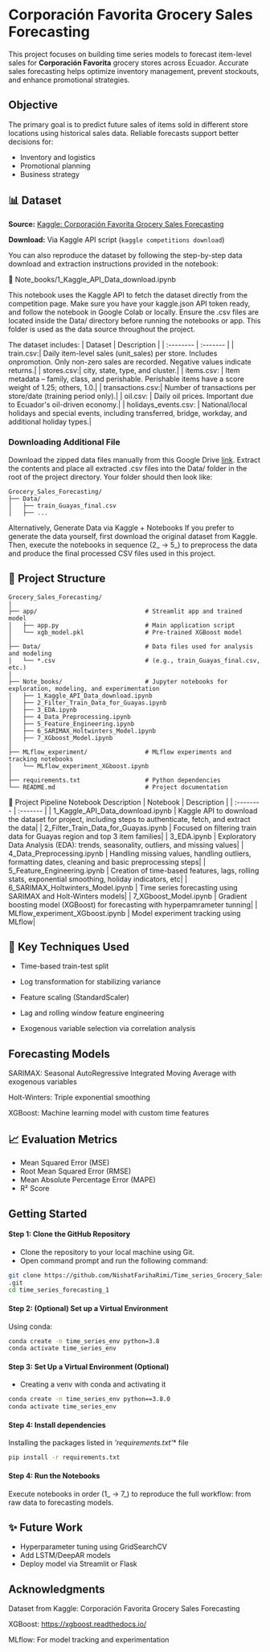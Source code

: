 # Corporación Favorita Grocery Sales Forecasting

This project focuses on building time series models to forecast item-level sales for **Corporación Favorita** grocery stores across Ecuador. Accurate sales forecasting helps optimize inventory management, prevent stockouts, and enhance promotional strategies.

## Objective
The primary goal is to predict future sales of items sold in different store locations using historical sales data. Reliable forecasts support better decisions for:

- Inventory and logistics
- Promotional planning
- Business strategy

## 📊 Dataset
**Source:** [Kaggle: Corporación Favorita Grocery Sales Forecasting](https://www.kaggle.com/competitions/favorita-grocery-sales-forecasting)

**Download:** Via Kaggle API script (`kaggle competitions download`)

You can also reproduce the dataset by following the step-by-step data download and extraction instructions provided in the notebook:

📓 Note_books/1_Kaggle_API_Data_download.ipynb

This notebook uses the Kaggle API to fetch the dataset directly from the competition page. Make sure you have your kaggle.json API token ready, and follow the notebook in Google Colab or locally. Ensure the .csv files are located inside the Data/ directory before running the notebooks or app. This folder is used as the data source throughout the project.


The dataset includes:
| Dataset | Description    |
| :-------- | :------- |
| train.csv:| Daily item-level sales (unit_sales) per store. Includes onpromotion. Only non-zero sales are recorded. Negative values indicate returns.|
| stores.csv:| city, state, type, and cluster.|
| items.csv: | Item metadata – family, class, and perishable. Perishable items have a score weight of 1.25; others, 1.0.|
| transactions.csv:| Number of transactions per store/date (training period only).|
| oil.csv: | Daily oil prices. Important due to Ecuador's oil-driven economy.|
| holidays_events.csv: | National/local holidays and special events, including transferred, bridge, workday, and additional holiday types.|

### Downloading Additional File
Download the zipped data files manually from this Google Drive [link](https://drive.google.com/file/d/1-OZfY3-VOYt44nThkkuhO5z_QbXs1e4e/view?usp=sharing). Extract the contents and
place all extracted .csv files into the Data/ folder in the root of the project directory.
Your folder should then look like:
```text
Grocery_Sales_Forecasting/
├── Data/
│   ├── train_Guayas_final.csv
│   ├── ...
```
Alternatively, Generate Data via Kaggle + Notebooks
If you prefer to generate the data yourself, first download the original dataset from Kaggle. Then, execute the notebooks in sequence (2_ → 5_) to preprocess the data and produce the final processed CSV files used in this project.

## 📁 Project Structure

```text
Grocery_Sales_Forecasting/
│
├── app/                              # Streamlit app and trained model
│   ├── app.py                        # Main application script
│   └── xgb_model.pkl                 # Pre-trained XGBoost model
│
├── Data/                             # Data files used for analysis and modeling
│   └── *.csv                         # (e.g., train_Guayas_final.csv, etc.)
│
├── Note_books/                       # Jupyter notebooks for exploration, modeling, and experimentation
│   ├── 1_Kaggle_API_Data_download.ipynb
│   ├── 2_Filter_Train_Data_for_Guayas.ipynb
│   ├── 3_EDA.ipynb
│   ├── 4_Data_Preprocessing.ipynb
│   ├── 5_Feature_Engineering.ipynb
│   ├── 6_SARIMAX_Holtwinters_Model.ipynb
│   ├── 7_XGboost_Model.ipynb
│
├── MLflow_experiment/                # MLflow experiments and tracking notebooks
│   └── MLflow_experiment_XGboost.ipynb
│
├── requirements.txt                  # Python dependencies
└── README.md                         # Project documentation
```
🔬 Project Pipeline
Notebook	Description
| Notebook | Description    |
| :-------- | :------- |
| 1_Kaggle_API_Data_download.ipynb | Kaggle API to download the dataset for project, including steps to authenticate, fetch, and extract the data|
| 2_Filter_Train_Data_for_Guayas.ipynb | Focused on filtering train data for Guayas region and top 3 item families|
| 3_EDA.ipynb | Exploratory Data Analysis (EDA): trends, seasonality, outliers, and missing values|
| 4_Data_Preprocessing.ipynb | Handling missing values, handling outliers, formatting dates, cleaning and basic preprocessing steps|
| 5_Feature_Engineering.ipynb | Creation of time-based features, lags, rolling stats, exponential smoothing, holiday indicators, etc|
| 6_SARIMAX_Holtwinters_Model.ipynb | Time series forecasting using SARIMAX and Holt-Winters models|
| 7_XGboost_Model.ipynb | Gradient boosting model (XGBoost) for forecasting with hyperpamrameter tunning|
| MLflow_experiment_XGboost.ipynb | Model experiment tracking using MLflow|


## 🔧 Key Techniques Used
* Time-based train-test split

* Log transformation for stabilizing variance

* Feature scaling (StandardScaler)

* Lag and rolling window feature engineering

* Exogenous variable selection via correlation analysis


## Forecasting Models

SARIMAX: Seasonal AutoRegressive Integrated Moving Average with exogenous variables

Holt-Winters: Triple exponential smoothing

XGBoost: Machine learning model with custom time features

## 📈  Evaluation Metrics
* Mean Squared Error (MSE)
* Root Mean Squared Error (RMSE)
* Mean Absolute Percentage Error (MAPE)
* R² Score


## Getting Started
#### Step 1: Clone the GitHub Repository 
* Clone the repository to your local machine using Git.
* Open command prompt and run the following command:
```bash
git clone https://github.com/NishatFarihaRimi/Time_series_Grocery_Sales_Forecasting
.git
cd time_series_forecasting_1
```
#### Step 2: (Optional) Set up a Virtual Environment
Using conda:
```bash
conda create -n time_series_env python=3.8
conda activate time_series_env
```
#### Step 3: Set Up a Virtual Environment (Optional)
* Creating a venv with conda and activating it
```bash
conda create -n time_series_env python==3.8.0
conda activate time_series_env
```
#### Step 4: Install dependencies
 Installing the packages listed in *'requirements.txt'** file
```bash
pip install -r requirements.txt
```
#### Step 4: Run the Notebooks
Execute notebooks in order (1_ → 7_) to reproduce the full workflow: from raw data to forecasting models.


## ✨ Future Work
* Hyperparameter tuning using GridSearchCV
* Add LSTM/DeepAR models
* Deploy model via Streamlit or Flask

## Acknowledgments
Dataset from Kaggle: Corporación Favorita Grocery Sales Forecasting

XGBoost: https://xgboost.readthedocs.io/

MLflow: For model tracking and experimentation












